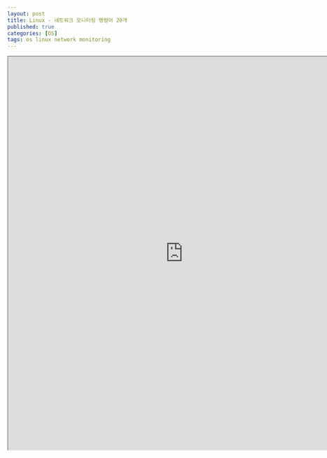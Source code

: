 ```yaml
---
layout: post
title: Linux - 네트워크 모니터링 명령어 20개
published: true
categories: [OS]
tags: os linux network monitoring
---
```

<iframe width="800" height="900" src="https://docs.google.com/document/d/e/2PACX-1vSAozjWYPRhNvuOXmiKbwuUoDMCavtgnVL2O0vQJnkYsg5d3uevUIxecxoF8XgGqv27gZpWwtTKk-q3/pub?embedded=true"></iframe>  
    
